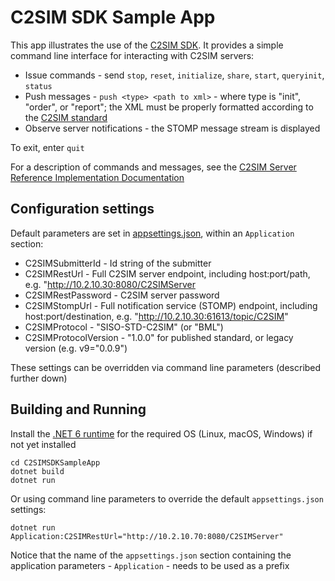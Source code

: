 ﻿# C2SIM SDK Sample App

This app illustrates the use of the [C2SIM SDK](..). It provides a simple command line interface for interacting with C2SIM servers:

- Issue commands - send `stop`, `reset`, `initialize`, `share`, `start`, `queryinit`, `status` 
- Push messages - `push <type> <path to xml>` - where type is "init", "order", or "report"; the XML must be properly formatted according to the 
[C2SIM standard](https://github.com/hyssostech/OpenC2SIM.github.io/tree/master/Standard)
- Observe server notifications - the STOMP message stream is displayed

To exit, enter `quit`

For a description of commands and messages, see the [C2SIM Server Reference Implementation Documentation](https://bit.ly/30y40RI#L1)

## Configuration settings

Default parameters are set in [appsettings.json](./appsettings.json), within an `Application` section:

* C2SIMSubmitterId - Id string of the submitter
* C2SIMRestUrl - Full C2SIM server endpoint, including host:port/path, e.g. "http://10.2.10.30:8080/C2SIMServer
* C2SIMRestPassword - C2SIM server password
* C2SIMStompUrl - Full notification service (STOMP) endpoint, including host:port/destination, e.g. "http://10.2.10.30:61613/topic/C2SIM"
* C2SIMProtocol - "SISO-STD-C2SIM" (or "BML")
* C2SIMProtocolVersion - "1.0.0" for published standard, or legacy version (e.g. v9="0.0.9")

These settings can be overridden via command line parameters (described further down)

## Building and Running

Install the [.NET 6 runtime](https://dotnet.microsoft.com/download/dotnet/6.0) for the required OS (Linux, macOS, Windows) if not yet installed

```
cd C2SIMSDKSampleApp
dotnet build
dotnet run 
```
Or using command line parameters to override the default `appsettings.json` settings:

```
dotnet run Application:C2SIMRestUrl="http://10.2.10.70:8080/C2SIMServer"
```

Notice that the name of the `appsettings.json` section containing the application parameters - `Application` - needs to be used as a prefix